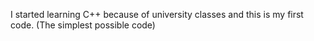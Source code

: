 I started learning C++ because of university classes and this is my first code. (The simplest possible code)